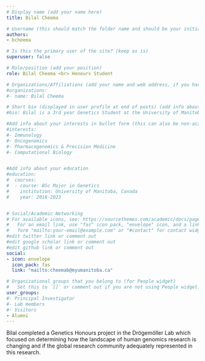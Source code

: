```yaml
---
# Display name (add your name here)
title: Bilal Cheema

# Username (this should match the folder name and should be your initial and surname)
authors:
- bcheema

# Is this the primary user of the site? (keep as is)
superuser: false

# Role/position (add your position)
role: Bilal Cheema <br> Honours Student

# Organizations/Affiliations (add your name and web address, if you have one)
#organizations:
#- name: Bilal Cheema

# Short bio (displayed in user profile at end of posts) (add info about yourself)
#bio: Bilal is a 3rd year Genetics Student at the University of Manitoba. 

#Add info about your interests in bullet form (this can also be non-academic) 
#interests:
#- Immunology
#- Oncogenomics
#- Pharmacogenomics & Precision Medicine
#- Computational Biology


#Add info about your education 
#education:
#  courses:
#  - course: BSc Major in Genetics
#    institution: University of Manitoba, Canada
#    year: 2018-2023


# Social/Academic Networking
# For available icons, see: https://sourcethemes.com/academic/docs/page-builder/#icons
#   For an email link, use "fas" icon pack, "envelope" icon, and a link in the
#   form "mailto:your-email@example.com" or "#contact" for contact widget.
#edit twitter link or comment out
#edit google scholar link or comment out
#edit github link or comment out
social:
- icon: envelope
  icon_pack: fas
  link: "mailto:cheemab@myumanitoba.ca"

# Organizational groups that you belong to (for People widget)
#   Set this to `[]` or comment out if you are not using People widget.
user_groups:
#- Principal Investigator
#- Lab members
#- Visitors
- Alumni
---
```


Bilal completed a Genetics Honours project in the Drögemöller Lab which focused on determining how the landscape of human genomics research is changing and if the global research community adequately represented in this research.
